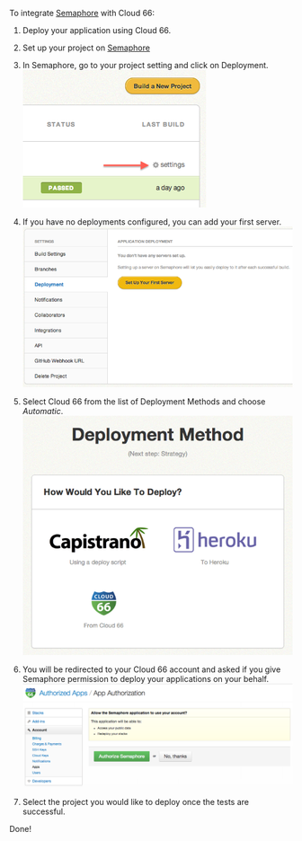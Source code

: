 
To integrate [Semaphore](https://semaphoreapp.com) with Cloud 66:

1. Deploy your application using Cloud 66.
2. Set up your project on [Semaphore](https://semaphoreapp.com)
3. In Semaphore, go to your project setting and click on Deployment.
![](/assets/shared/semaphore_project_settings.png "Semaphore project settings")

4. If you have no deployments configured, you can add your first server.
![](/assets/shared/semaphore_project_deployment.png "Semaphore project deployment")

5. Select Cloud 66 from the list of Deployment Methods and choose *Automatic*.
![](/assets/shared/deployment_method.png "Choose deployment methods")

6. You will be redirected to your Cloud 66 account and asked if you give Semaphore permission to deploy your applications on your behalf.
![](/assets/shared/oauth_access_rights.png "Grant access rights")

7. Select the project you would like to deploy once the tests are successful.

Done!
